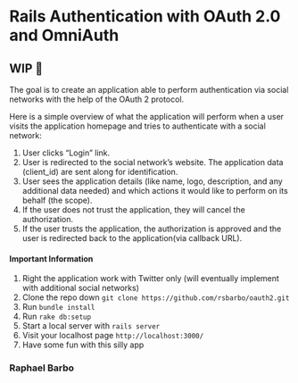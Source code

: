 # Rails Authentication with OAuth 2.0 and OmniAuth

## WIP :construction_worker:

The goal is to create an application able to perform authentication via social
networks with the help of the OAuth 2 protocol.

Here is a simple overview of what the application will perform when a user visits
the application homepage and tries to authenticate with a social network:

  1. User clicks “Login” link.
  2. User is redirected to the social network’s website. The application data (client_id) are sent along for identification.
  3. User sees the application details (like name, logo, description, and any additional data needed) and which actions it would like to perform on its behalf (the scope).
  4. If the user does not trust the application, they will cancel the authorization.
  5. If the user trusts the application, the authorization is approved and the user is redirected back to the application(via callback URL).

#### Important Information

  [comment]: <> (This is a comment, it will not be included)

  1.  Right the application work with Twitter only (will eventually implement with additional social networks)
  2.  Clone the repo down `git clone https://github.com/rsbarbo/oauth2.git`
  3.  Run `bundle install`
  4.  Run `rake db:setup`
  5.  Start a local server with `rails server`
  6.  Visit your localhost page `http://localhost:3000/`
  7.  Have some fun with this silly app


### Raphael Barbo
